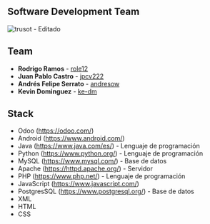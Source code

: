 ## Software Development Team
![trusot - Editado](https://user-images.githubusercontent.com/41652908/205410329-83c9a860-5a62-42b7-88e4-6f3534f01d50.png)

<!--

**Here are some ideas to get you started:**

🙋‍♀️ A short introduction - what is your organization all about?
🌈 Contribution guidelines - how can the community get involved?
👩‍💻 Useful resources - where can the community find your docs? Is there anything else the community should know?
🍿 Fun facts - what does your team eat for breakfast?
🧙 Remember, you can do mighty things with the power of [Markdown](https://docs.github.com/github/writing-on-github/getting-started-with-writing-and-formatting-on-github/basic-writing-and-formatting-syntax)
-->

## Team

* **Rodrigo Ramos** - [role12](https://github.com/orgs/Trusot/people/role12)
* **Juan Pablo Castro** - [jpcv222](https://github.com/orgs/Trusot/people/jpcv222)
* **Andrés Felipe Serrato** - [andresow](https://github.com/orgs/Trusot/people/andresow)
* **Kevin Dominguez** - [ke-dm](https://github.com/orgs/Trusot/people/ka-dm)

## Stack

* Odoo (https://odoo.com/)
* Android (https://www.android.com/)
* Java (https://www.java.com/es/) - Lenguaje de programación
* Python (https://www.python.org/) - Lenguaje de programación
* MySQL (https://www.mysql.com/) - Base de datos
* Apache (https://httpd.apache.org/) - Servidor 
* PHP (https://www.php.net/) - Lenguaje de programación
* JavaScript (https://www.javascript.com/)
* PostgresSQL (https://www.postgresql.org/) - Base de datos
* XML 
* HTML
* CSS
